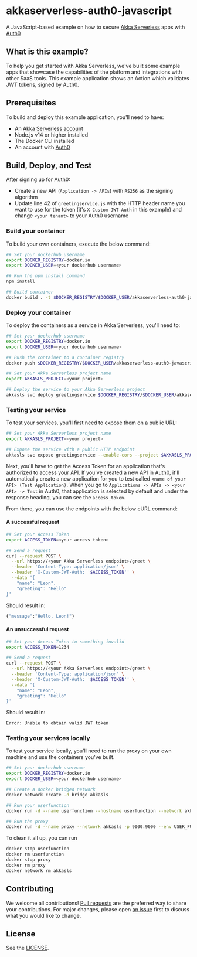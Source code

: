 # akkaserverless-auth0-javascript

A JavaScript-based example on how to secure [Akka Serverless](https://akkaserverless.com) apps with [Auth0](https://auth0.com)

## What is this example?

To help you get started with Akka Serverless, we've built some example apps that showcase the capabilities of the platform and integrations with other SaaS tools. This example application shows an Action which validates JWT tokens, signed by Auth0.

## Prerequisites

To build and deploy this example application, you'll need to have:

* An [Akka Serverless account](https://developer.lightbend.com/docs/akka-serverless/getting-started/lightbend-account.html)
* Node.js v14 or higher installed
* The Docker CLI installed
* An account with [Auth0](https://auth0.com/signup)

## Build, Deploy, and Test

After signing up for Auth0:

* Create a new API (`Application -> APIs`) with `RS256` as the signing algorithm
* Update line 42 of `greetingservice.js` with the HTTP header name you want to use for the token (it's `X-Custom-JWT-Auth` in this example) and change `<your tenant>` to your Auth0 username

### Build your container

To build your own containers, execute the below command:

```bash
## Set your dockerhub username
export DOCKER_REGISTRY=docker.io
export DOCKER_USER=<your dockerhub username>

## Run the npm install command
npm install

## Build container
docker build . -t $DOCKER_REGISTRY/$DOCKER_USER/akkaserverless-auth0-javascript:1.0.0
```

### Deploy your container

To deploy the containers as a service in Akka Serverless, you'll need to:

```bash
## Set your dockerhub username
export DOCKER_REGISTRY=docker.io
export DOCKER_USER=<your dockerhub username>

## Push the container to a container registry
docker push $DOCKER_REGISTRY/$DOCKER_USER/akkaserverless-auth0-javascript:1.0.0

## Set your Akka Serverless project name
export AKKASLS_PROJECT=<your project>

## Deploy the service to your Akka Serverless project
akkasls svc deploy greetingservice $DOCKER_REGISTRY/$DOCKER_USER/akkaserverless-auth0-javascript:1.0.0 --project $AKKASLS_PROJECT
```

### Testing your service

To test your services, you'll first need to expose them on a public URL:

```bash
## Set your Akka Serverless project name
export AKKASLS_PROJECT=<your project>

## Expose the service with a public HTTP endpoint
akkasls svc expose greetingservice --enable-cors --project $AKKASLS_PROJECT
```

Next, you'll have to get the Access Token for an application that's authorized to access your API. If you've created a new API in Auth0, it'll automatically create a new application for you to test called `<name of your API> (Test Application)`. When you go to `Applications -> APIs -> <your API> -> Test` in Auth0, that application is selected by default and under the response heading, you can see the `access_token`.

From there, you can use the endpoints with the below cURL command:

#### A successful request

```bash
## Set your Access Token
export ACCESS_TOKEN=<your access token>

## Send a request
curl --request POST \
  --url https://<your Akka Serverless endpoint>/greet \
  --header 'Content-Type: application/json' \
  --header 'X-Custom-JWT-Auth: '$ACCESS_TOKEN'' \
  --data '{
    "name": "Leon",
    "greeting": "Hello"
}'
```

Should result in:

```bash
{"message":"Hello, Leon!"}
```

#### An unsuccessful request

```bash
## Set your Access Token to something invalid
export ACCESS_TOKEN=1234

## Send a request
curl --request POST \
  --url https://<your Akka Serverless endpoint>/greet \
  --header 'Content-Type: application/json' \
  --header 'X-Custom-JWT-Auth: '$ACCESS_TOKEN'' \
  --data '{
    "name": "Leon",
    "greeting": "Hello"
}'
```

Should result in:

```bash
Error: Unable to obtain valid JWT token
```

### Testing your services locally

To test your service locally, you'll need to run the proxy on your own machine and use the containers you've built.

```bash
## Set your dockerhub username
export DOCKER_REGISTRY=docker.io
export DOCKER_USER=<your dockerhub username>

## Create a docker bridged network
docker network create -d bridge akkasls

## Run your userfunction
docker run -d --name userfunction --hostname userfunction --network akkasls $DOCKER_REGISTRY/$DOCKER_USER/akkaserverless-auth0-javascript:1.0.0

## Run the proxy
docker run -d --name proxy --network akkasls -p 9000:9000 --env USER_FUNCTION_HOST=userfunction gcr.io/akkaserverless-public/akkaserverless-proxy:0.7.0-beta.9 -Dconfig.resource=dev-mode.conf -Dcloudstate.proxy.protocol-compatibility-check=false
```

To clean it all up, you can run

```bash
docker stop userfunction
docker rm userfunction
docker stop proxy
docker rm proxy
docker network rm akkasls
```

## Contributing

We welcome all contributions! [Pull requests](https://github.com/retgits/akkaserverless-auth0-javascript/pulls) are the preferred way to share your contributions. For major changes, please open [an issue](https://github.com/retgits/akkaserverless-auth0-javascript/issues) first to discuss what you would like to change.

## License

See the [LICENSE](./LICENSE).